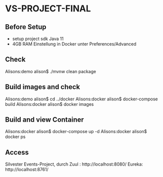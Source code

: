 # VS-PROJECT-FINAL

## Before Setup
* setup project sdk Java 11
* 4GB RAM Einstellung in Docker unter Preferences/Advanced

## Check
Alisons:demo alison$ ./mvnw clean package

## Build images and check
Alisons:demo alison$ cd ../docker
Alisons:docker alison$ docker-compose build
Alisons:docker alison$ docker images

## Build and view Container
Alisons:docker alison$ docker-compose up -d
Alisons:docker alison$ docker ps

## Access 
Silvester Events-Project, durch Zuul : http://localhost:8080/
Eureka: http://localhost:8761/
